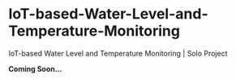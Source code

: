 # IoT-based-Water-Level-and-Temperature-Monitoring
IoT-based Water Level and Temperature Monitoring | Solo Project

<strong>Coming Soon...</strong>
